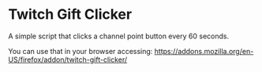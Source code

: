 # Twitch Gift Clicker
A simple script that clicks a channel point button every 60 seconds.

You can use that in your browser accessing:
https://addons.mozilla.org/en-US/firefox/addon/twitch-gift-clicker/
